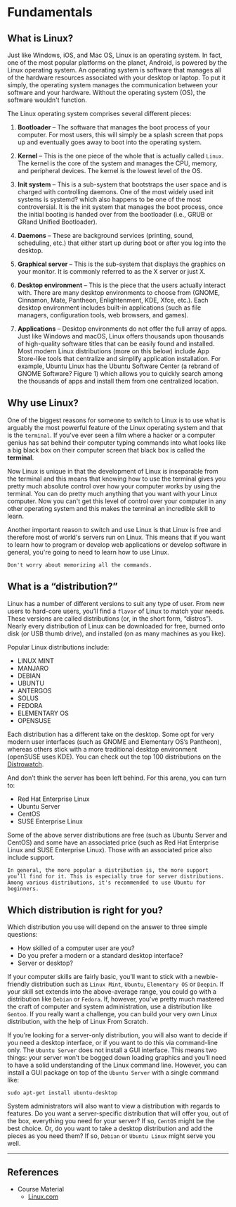 # Fundamentals 

## What is Linux?

Just like Windows, iOS, and Mac OS, Linux is an operating system. In fact, one of the most popular platforms on the planet, Android, is powered by the Linux operating system. An operating system is software that manages all of the hardware resources associated with your desktop or laptop. To put it simply, the operating system manages the communication between your software and your hardware. Without the operating system (OS), the software wouldn't function.

The Linux operating system comprises several different pieces:

1. **Bootloader** –  The software that manages the boot process of your computer. For most users, this will simply be a splash screen that pops up and eventually goes away to boot into the operating system.

2. **Kernel** – This is the one piece of the whole that is actually called `Linux`. The kernel is the core of the system and manages the CPU, memory, and peripheral devices. The kernel is the lowest level of the OS.

3. **Init system** – This is a sub-system that bootstraps the user space and is charged with controlling daemons. One of the most widely used init systems is systemd? which also happens to be one of the most controversial. It is the init system that manages the boot process, once the initial booting is handed over from the bootloader (i.e., GRUB or GRand Unified Bootloader).

4. **Daemons** – These are background services (printing, sound, scheduling, etc.) that either start up during boot or after you log into the desktop.

5. **Graphical server** – This is the sub-system that displays the graphics on your monitor. It is commonly referred to as the X server or just X.

6. **Desktop environment** – This is the piece that the users actually interact with. There are many desktop environments to choose from (GNOME, Cinnamon, 
Mate, Pantheon, Enlightenment, KDE, Xfce, etc.). Each desktop environment includes built-in applications (such as file managers, configuration tools, web browsers, and games).

7. **Applications** – Desktop environments do not offer the full array of apps. Just like Windows and macOS, Linux offers thousands upon thousands of high-quality software titles that can be easily found and installed. Most modern Linux distributions (more on this below) include App Store-like tools that centralize and simplify application installation. For example, Ubuntu Linux has the Ubuntu Software Center (a rebrand of GNOME Software? Figure 1) which allows you to quickly search among the thousands of apps and install them from one centralized location.

## Why use Linux?

One of the biggest reasons for someone to switch to Linux is to use what is arguably the most powerful feature of the Linux operating system and that is the `terminal`. If you've ever seen a film where a hacker or a computer genius has sat behind their computer typing commands into what looks like a big black box on their computer screen that black box is called the **terminal**.

Now Linux is unique in that the development of Linux is inseparable from the terminal and this means that knowing how to use the terminal gives you pretty much absolute control over how your computer works by using the terminal. You can do pretty much anything that you want with your Linux computer. Now you can't get this level of control over your computer in any other operating system and this makes the terminal an incredible skill to learn.

Another important reason to switch and use Linux is that Linux is free and therefore most of world's servers run on Linux. This means that if you want to learn how to program or develop web applications or develop software in general, you're going to need to learn how to use Linux.

```{note}
Don't worry about memorizing all the commands.
```

## What is a “distribution?”

Linux has a number of different versions to suit any type of user. From new users to hard-core users, you’ll find a `flavor` of Linux to match your needs. These versions are called distributions (or, in the short form, “distros”). Nearly every distribution of Linux can be downloaded for free, burned onto disk (or USB thumb drive), and installed (on as many machines as you like).

Popular Linux distributions include:
- LINUX MINT
- MANJARO
- DEBIAN
- UBUNTU
- ANTERGOS
- SOLUS
- FEDORA
- ELEMENTARY OS
- OPENSUSE

Each distribution has a different take on the desktop. Some opt for very modern user interfaces (such as GNOME and Elementary OS’s Pantheon), whereas others stick with a more traditional desktop environment (openSUSE uses KDE). You can check out the top 100 distributions on the [Distrowatch](https://distrowatch.com/).

And don’t think the server has been left behind. For this arena, you can turn to:
- Red Hat Enterprise Linux
- Ubuntu Server
- CentOS
- SUSE Enterprise Linux

Some of the above server distributions are free (such as Ubuntu Server and CentOS) and some have an associated price (such as Red Hat Enterprise Linux and SUSE Enterprise Linux). Those with an associated price also include support.

```{note}
In general, the more popular a distribution is, the more support you’ll find for it. This is especially true for server distributions. Among various distributions, it's recommended to use Ubuntu for beginners.
```

## Which distribution is right for you?

Which distribution you use will depend on the answer to three simple questions:
- How skilled of a computer user are you?
- Do you prefer a modern or a standard desktop interface?
- Server or desktop?

If your computer skills are fairly basic, you’ll want to stick with a newbie-friendly distribution such as `Linux Mint`, `Ubuntu`, `Elementary OS` or `Deepin`. If your skill set extends into the above-average range, you could go with a distribution like `Debian` or `Fedora`. If, however, you’ve pretty much mastered the craft of computer and system administration, use a distribution like `Gentoo`. If you really want a challenge, you can build your very own Linux distribution, with the help of Linux From Scratch.

If you’re looking for a server-only distribution, you will also want to decide if you need a desktop interface, or if you want to do this via command-line only. The `Ubuntu Server` does not install a GUI interface. This means two things: your server won’t be bogged down loading graphics and you’ll need to have a solid understanding of the Linux command line. However, you can install a GUI package on top of the `Ubuntu Server` with a single command like:

```{bash}
sudo apt-get install ubuntu-desktop
```

System administrators will also want to view a distribution with regards to features. Do you want a server-specific distribution that will offer you, out of the box, everything you need for your server? If so, `CentOS` might be the best choice. Or, do you want to take a desktop distribution and add the pieces as you need them? If so, `Debian` or `Ubuntu Linux` might serve you well.

---
## References

- Course Material
    + [Linux.com](https://www.linux.com/what-is-linux/#:~:text=Just%20like%20Windows%2C%20iOS%2C%20and,by%20the%20Linux%20operating%20system.)
